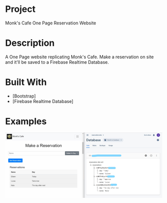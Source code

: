 # Project
Monk's Cafe One Page Reservation Website

# Description

A One Page website replicating Monk's Cafe. Make a reservation on site and it'll be saved to a Firebase Realtime Database.

# Built With

- [Bootstrap]
- [Firebase Realtime Database]

# Examples

![Image of Reservation](/monkscafe.jpg)
